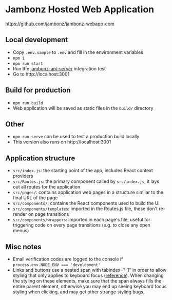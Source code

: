 # Jambonz Hosted Web Application

https://github.com/jambonz/jambonz-webapp-com

## Local development

  * Copy `.env.sample` to `.env` and fill in the environment variables
  * `npm i`
  * `npm run start`
  * Run the [jambonz-api-server](https://github.com/jambonz/jambonz-api-server-com) integration test
  * Go to http://localhost:3001


## Build for production

  * `npm run build`
  * Web application will be saved as static files in the `build/` directory


## Other

  * `npm run serve` can be used to test a production build locally
  * This version also runs on http://localhost:3001


## Application structure

  * `src/index.js`: the starting point of the app, includes React context providers
  * `src/Routes.js`: the primary component called by `src/index.js`, it lays out all routes for the application
  * `src/pages/`: contains application web pages in a structure similar to the final URL of the page
  * `src/components/`: contains the React components used to build the UI
  * `src/components/templates`: imported in the Routes.js file, these don't re-render on page transitions
  * `src/components/wrappers`: imported in each page's file, useful for triggering code on every page transitions (e.g. to close any open menus)


## Misc notes

  * Email verification codes are logged to the console if `process.env.NODE_ENV === 'development'`
  * Links and buttons use a nested span with tabindex="-1" in order to allow styling that only applies to keyboard focus ([reference](https://stackoverflow.com/a/45191208/8742362)). When changing the styling on these elements, make sure that the span always fills the entire parent element, otherwise you may end up seeing keyboard focus styling when clicking, and may get other strange styling bugs.
